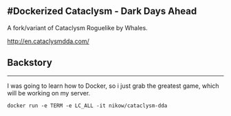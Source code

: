 #Dockerized Cataclysm - Dark Days Ahead
--------------------------------------------------------
A fork/variant of Cataclysm Roguelike by Whales.

http://en.cataclysmdda.com/

## Backstory
-------------
I was going to learn how to Docker, so i just grab the greatest game, which will be working on my server.

`docker run -e TERM -e LC_ALL -it nikow/cataclysm-dda`

